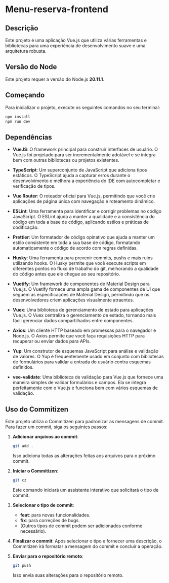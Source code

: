 # Menu-reserva-frontend

## Descrição

Este projeto é uma aplicação Vue.js que utiliza várias ferramentas e bibliotecas para uma experiência de desenvolvimento suave e uma arquitetura robusta.

## Versão do Node

Este projeto requer a versão do Node.js **20.11.1**.

## Começando

Para inicializar o projeto, execute os seguintes comandos no seu terminal:

```bash
npm install
npm run dev
```

## Dependências

- **VueJS**: O framework principal para construir interfaces de usuário. O Vue.js foi projetado para ser incrementalmente adotável e se integra bem com outras bibliotecas ou projetos existentes.

- **TypeScript**: Um superconjunto de JavaScript que adiciona tipos estáticos. O TypeScript ajuda a capturar erros durante o desenvolvimento e melhora a experiência do IDE com autocompletar e verificação de tipos.

- **Vue Router**: O roteador oficial para Vue.js, permitindo que você crie aplicações de página única com navegação e roteamento dinâmico.

- **ESLint**: Uma ferramenta para identificar e corrigir problemas no código JavaScript. O ESLint ajuda a manter a qualidade e a consistência do código em toda a base de código, aplicando estilos e práticas de codificação.

- **Prettier**: Um formatador de código opinativo que ajuda a manter um estilo consistente em toda a sua base de código, formatando automaticamente o código de acordo com regras definidas.

- **Husky**: Uma ferramenta para prevenir commits, pushs e mais ruins utilizando hooks. O Husky permite que você execute scripts em diferentes pontos no fluxo de trabalho do git, melhorando a qualidade do código antes que ele chegue ao seu repositório.

- **Vuetify**: Um framework de componentes de Material Design para Vue.js. O Vuetify fornece uma ampla gama de componentes de UI que seguem as especificações de Material Design, permitindo que os desenvolvedores criem aplicações visualmente atraentes.

- **Vuex**: Uma biblioteca de gerenciamento de estado para aplicações Vue.js. O Vuex centraliza o gerenciamento de estado, tornando mais fácil gerenciar dados compartilhados entre componentes.

- **Axios**: Um cliente HTTP baseado em promessas para o navegador e Node.js. O Axios permite que você faça requisições HTTP para recuperar ou enviar dados para APIs.

- **Yup**: Um construtor de esquemas JavaScript para análise e validação de valores. O Yup é frequentemente usado em conjunto com bibliotecas de formulários para validar a entrada do usuário contra esquemas definidos.

- **vee-validate**: Uma biblioteca de validação para Vue.js que fornece uma maneira simples de validar formulários e campos. Ela se integra perfeitamente com o Vue.js e funciona bem com vários esquemas de validação.

## Uso do Commitizen

Este projeto utiliza o Commitizen para padronizar as mensagens de commit. Para fazer um commit, siga os seguintes passos:

1. **Adicionar arquivos ao commit**:

   ```bash
   git add .
   ```

   Isso adiciona todas as alterações feitas aos arquivos para o próximo commit.

2. **Iniciar o Commitizen**:

   ```bash
   git cz
   ```

   Este comando iniciará um assistente interativo que solicitará o tipo de commit.

3. **Selecionar o tipo de commit**:

   - **feat**: para novas funcionalidades.
   - **fix**: para correções de bugs.
   - (Outros tipos de commit podem ser adicionados conforme necessário).

4. **Finalizar o commit**: Após selecionar o tipo e fornecer uma descrição, o Commitizen irá formatar a mensagem do commit e concluir a operação.

5. **Enviar para o repositório remoto**:
   ```bash
   git push
   ```
   Isso envia suas alterações para o repositório remoto.
